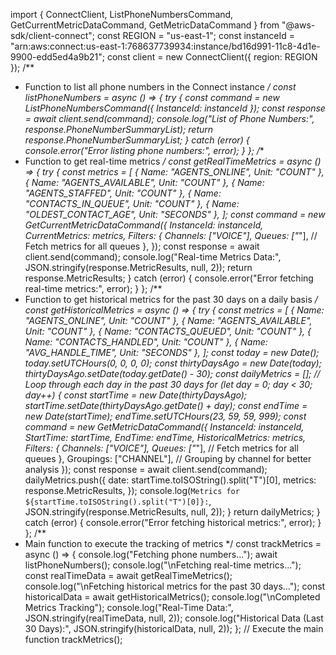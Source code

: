 import { ConnectClient, ListPhoneNumbersCommand, GetCurrentMetricDataCommand, GetMetricDataCommand } from "@aws-sdk/client-connect";
const REGION = "us-east-1"; 
const instanceId = "arn:aws:connect:us-east-1:768637739934:instance/bd16d991-11c8-4d1e-9900-edd5ed4a9b21"; 
const client = new ConnectClient({ region: REGION });
/**
* Function to list all phone numbers in the Connect instance
*/
const listPhoneNumbers = async () => {
 try {
   const command = new ListPhoneNumbersCommand({ InstanceId: instanceId });
   const response = await client.send(command);
   console.log("List of Phone Numbers:", response.PhoneNumberSummaryList);
   return response.PhoneNumberSummaryList;
 } catch (error) {
   console.error("Error listing phone numbers:", error);
 }
};
/**
* Function to get real-time metrics
*/
const getRealTimeMetrics = async () => {
 try {
   const metrics = [
     { Name: "AGENTS_ONLINE", Unit: "COUNT" },
     { Name: "AGENTS_AVAILABLE", Unit: "COUNT" },
     { Name: "AGENTS_STAFFED", Unit: "COUNT" },
     { Name: "CONTACTS_IN_QUEUE", Unit: "COUNT" },
     { Name: "OLDEST_CONTACT_AGE", Unit: "SECONDS" },
   ];
   const command = new GetCurrentMetricDataCommand({
     InstanceId: instanceId,
     CurrentMetrics: metrics,
     Filters: {
       Channels: ["VOICE"],
       Queues: ["*"], // Fetch metrics for all queues
     },
   });
   const response = await client.send(command);
   console.log("Real-time Metrics Data:", JSON.stringify(response.MetricResults, null, 2));
   return response.MetricResults;
 } catch (error) {
   console.error("Error fetching real-time metrics:", error);
 }
};
/**
* Function to get historical metrics for the past 30 days on a daily basis
*/
const getHistoricalMetrics = async () => {
 try {
   const metrics = [
     { Name: "AGENTS_ONLINE", Unit: "COUNT" },
     { Name: "AGENTS_AVAILABLE", Unit: "COUNT" },
     { Name: "CONTACTS_QUEUED", Unit: "COUNT" },
     { Name: "CONTACTS_HANDLED", Unit: "COUNT" },
     { Name: "AVG_HANDLE_TIME", Unit: "SECONDS" },
   ];
   const today = new Date();
   today.setUTCHours(0, 0, 0, 0);
   const thirtyDaysAgo = new Date(today);
   thirtyDaysAgo.setDate(today.getDate() - 30);
   const dailyMetrics = [];
   // Loop through each day in the past 30 days
   for (let day = 0; day < 30; day++) {
     const startTime = new Date(thirtyDaysAgo);
     startTime.setDate(thirtyDaysAgo.getDate() + day);
     const endTime = new Date(startTime);
     endTime.setUTCHours(23, 59, 59, 999);
     const command = new GetMetricDataCommand({
       InstanceId: instanceId,
       StartTime: startTime,
       EndTime: endTime,
       HistoricalMetrics: metrics,
       Filters: {
         Channels: ["VOICE"],
         Queues: ["*"], // Fetch metrics for all queues
       },
       Groupings: ["CHANNEL"], // Grouping by channel for better analysis
     });
     const response = await client.send(command);
     dailyMetrics.push({
       date: startTime.toISOString().split("T")[0],
       metrics: response.MetricResults,
     });
     console.log(`Metrics for ${startTime.toISOString().split("T")[0]}:`, JSON.stringify(response.MetricResults, null, 2));
   }
   return dailyMetrics;
 } catch (error) {
   console.error("Error fetching historical metrics:", error);
 }
};
/**
* Main function to execute the tracking of metrics
*/
const trackMetrics = async () => {
 console.log("Fetching phone numbers...");
 await listPhoneNumbers();
 console.log("\nFetching real-time metrics...");
 const realTimeData = await getRealTimeMetrics();
 console.log("\nFetching historical metrics for the past 30 days...");
 const historicalData = await getHistoricalMetrics();
 console.log("\nCompleted Metrics Tracking");
 console.log("Real-Time Data:", JSON.stringify(realTimeData, null, 2));
 console.log("Historical Data (Last 30 Days):", JSON.stringify(historicalData, null, 2));
};
// Execute the main function
trackMetrics();
